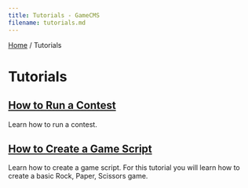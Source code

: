```yaml
---
title: Tutorials - GameCMS
filename: tutorials.md
---
```


[Home](index.md) / Tutorials

# Tutorials

## [How to Run a Contest](tutorial_contest.md)
Learn how to run a contest.

## [How to Create a Game Script](tutorial_gamescript.md)
Learn how to create a game script. For this tutorial you will learn how to create a basic Rock, Paper, Scissors game.

